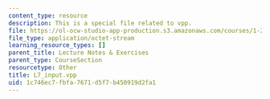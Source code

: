 ```yaml
---
content_type: resource
description: This is a special file related to vpp.
file: https://ol-ocw-studio-app-production.s3.amazonaws.com/courses/1-264j-database-internet-and-systems-integration-technologies-fall-2013/1c746ec7fbfa7671d5f7b450919d2fa1_L7_input.vpp
file_type: application/octet-stream
learning_resource_types: []
parent_title: Lecture Notes & Exercises
parent_type: CourseSection
resourcetype: Other
title: L7_input.vpp
uid: 1c746ec7-fbfa-7671-d5f7-b450919d2fa1
---
```

